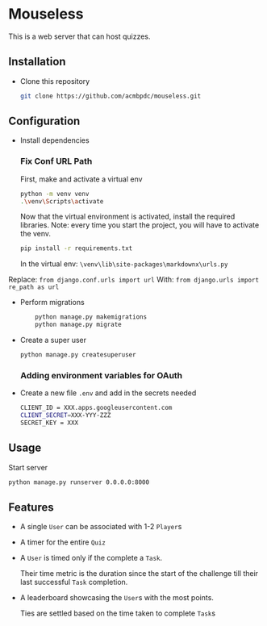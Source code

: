 # Mouseless

This is a web server that can host quizzes.

## Installation

*   Clone this repository 
    ```bash
    git clone https://github.com/acmbpdc/mouseless.git
    ``` 
## Configuration
*   Install dependencies

    ### Fix Conf URL Path
    First, make and activate a virtual env
    ```bash
    python -m venv venv
    .\venv\Scripts\activate
    ```
    Now that the virtual environment is activated, install the required libraries. Note: every time you start the project, you will have to activate the venv.
    ```bash
    pip install -r requirements.txt
    ```
    In the virtual env: ```\venv\lib\site-packages\markdownx\urls.py```

Replace:
    ```
    from django.conf.urls import url
    ```
    With:
    ```
    from django.urls import re_path as url
    ```
* Perform migrations
    ```bash
        python manage.py makemigrations
        python manage.py migrate
    ```
* Create a super user

    ```bash
    python manage.py createsuperuser
    ```

    ### Adding environment variables for OAuth
* Create a new file ```.env``` and add in the secrets needed

    ```bash
    CLIENT_ID = XXX.apps.googleusercontent.com
    CLIENT_SECRET=XXX-YYY-ZZZ
    SECRET_KEY = XXX
    ```

## Usage

Start server

```bash
python manage.py runserver 0.0.0.0:8000
```

## Features

*   A single `User` can be associated with 1-2 `Player`s
*   A timer for the entire `Quiz`
*   A `User` is timed only if the complete a `Task`.

    Their time metric is the duration since the start of the challenge till their last successful `Task` completion.
*   A leaderboard showcasing the `User`s with the most points.

    Ties are settled based on the time taken to complete `Task`s
